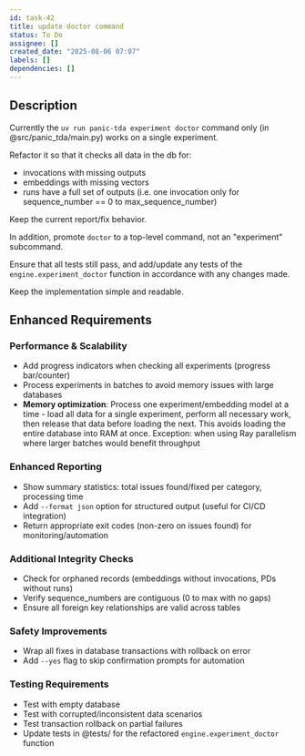 ```yaml
---
id: task-42
title: update doctor command
status: To Do
assignee: []
created_date: "2025-08-06 07:07"
labels: []
dependencies: []
---
```


## Description

Currently the `uv run panic-tda experiment doctor` command only (in
@src/panic_tda/main.py) works on a single experiment.

Refactor it so that it checks all data in the db for:

- invocations with missing outputs
- embeddings with missing vectors
- runs have a full set of outputs (i.e. one invocation only for sequence_number
  == 0 to max_sequence_number)

Keep the current report/fix behavior.

In addition, promote `doctor` to a top-level command, not an "experiment"
subcommand.

Ensure that all tests still pass, and add/update any tests of the
`engine.experiment_doctor` function in accordance with any changes made.

Keep the implementation simple and readable.

## Enhanced Requirements

### Performance & Scalability

- Add progress indicators when checking all experiments (progress bar/counter)
- Process experiments in batches to avoid memory issues with large databases
- **Memory optimization**: Process one experiment/embedding model at a time -
  load all data for a single experiment, perform all necessary work, then
  release that data before loading the next. This avoids loading the entire
  database into RAM at once. Exception: when using Ray parallelism where larger
  batches would benefit throughput

### Enhanced Reporting

- Show summary statistics: total issues found/fixed per category, processing
  time
- Add `--format json` option for structured output (useful for CI/CD
  integration)
- Return appropriate exit codes (non-zero on issues found) for
  monitoring/automation

### Additional Integrity Checks

- Check for orphaned records (embeddings without invocations, PDs without runs)
- Verify sequence_numbers are contiguous (0 to max with no gaps)
- Ensure all foreign key relationships are valid across tables

### Safety Improvements

- Wrap all fixes in database transactions with rollback on error
- Add `--yes` flag to skip confirmation prompts for automation

### Testing Requirements

- Test with empty database
- Test with corrupted/inconsistent data scenarios
- Test transaction rollback on partial failures
- Update tests in @tests/ for the refactored `engine.experiment_doctor` function
